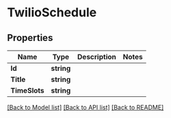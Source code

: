 # TwilioSchedule

## Properties

Name | Type | Description | Notes
------------ | ------------- | ------------- | -------------
**Id** | **string** |  |
**Title** | **string** |  |
**TimeSlots** | **string** |  |

[[Back to Model list]](../README.md#documentation-for-models) [[Back to API list]](../README.md#documentation-for-api-endpoints) [[Back to README]](../README.md)


